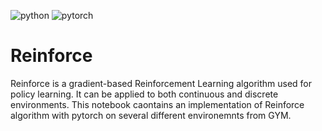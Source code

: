 ![python](https://img.shields.io/badge/Python-3.6-orange) ![pytorch](https://img.shields.io/badge/pytorch-1.9.1-brightgreen)
# Reinforce
Reinforce is a gradient-based Reinforcement Learning algorithm used for policy learning. It can be applied to both continuous and discrete environments. 
This notebook caontains an implementation of Reinforce algorithm with pytorch on several different environemnts from GYM. 
